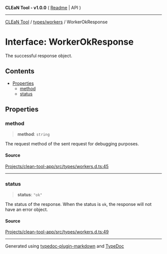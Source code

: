 **CLEaN Tool - v1.0.0** ( [Readme](../../../README.md) \| API )

***

[CLEaN Tool](../../../modules.md) / [types/workers](../README.md) / WorkerOkResponse

# Interface: WorkerOkResponse

The successful response object.

## Contents

- [Properties](WorkerOkResponse.md#properties)
  - [method](WorkerOkResponse.md#method)
  - [status](WorkerOkResponse.md#status)

## Properties

### method

> **method**: `string`

The request method of the sent request for debugging purposes.

#### Source

[Projects/clean-tool-app/src/types/workers.d.ts:45](https://github.com/yuckyh/clean-tool-app/)

***

### status

> **status**: `"ok"`

The status of the response. When the status is `ok`, the response will not have an error object.

#### Source

[Projects/clean-tool-app/src/types/workers.d.ts:49](https://github.com/yuckyh/clean-tool-app/)

***

Generated using [typedoc-plugin-markdown](https://www.npmjs.com/package/typedoc-plugin-markdown) and [TypeDoc](https://typedoc.org/)
